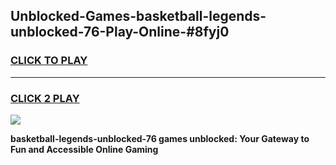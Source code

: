 
## Unblocked-Games-basketball-legends-unblocked-76-Play-Online-#8fyj0
<h3>
<a href="https://premium.freeplayer.one?title=basketball-legends-unblocked-76&ref=27F">CLICK TO PLAY</a></h3>
<hr>

<h3>
<a href="https://premium.freeplayer.one?title=basketball-legends-unblocked-76&ref=27F">CLICK 2 PLAY</a>
  
</h3>

<a href="https://premium.freeplayer.one?title=basketball-legends-unblocked-76&ref=27F"><img src="https://clearcache.store/games.png"></a>


**basketball-legends-unblocked-76 games unblocked: Your Gateway to Fun and Accessible Online Gaming**
